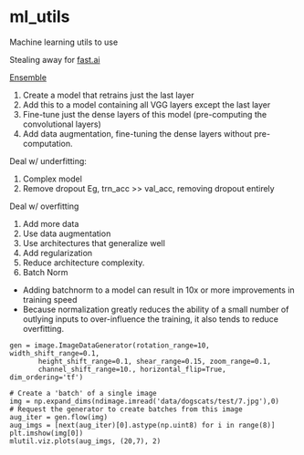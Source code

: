 # ml_utils
Machine learning utils to use

Stealing away for [fast.ai](http://wiki.fast.ai/index.php/Main_Page)

[Ensemble](./examples/dogscats-ensemble.ipynb)
1. Create a model that retrains just the last layer
2. Add this to a model containing all VGG layers except the last layer
3. Fine-tune just the dense layers of this model (pre-computing the convolutional layers)
4. Add data augmentation, fine-tuning the dense layers without pre-computation.


Deal w/ underfitting:
1. Complex model
2. Remove dropout
Eg, trn_acc >> val_acc, 
removing dropout entirely

Deal w/ overfitting
1. Add more data
2. Use data augmentation
3. Use architectures that generalize well
4. Add regularization
5. Reduce architecture complexity.
6. Batch Norm
  - Adding batchnorm to a model can result in 10x or more improvements in training speed
  - Because normalization greatly reduces the ability of a small number of outlying inputs to over-influence the training, it also tends to reduce overfitting.

```
gen = image.ImageDataGenerator(rotation_range=10, width_shift_range=0.1, 
       height_shift_range=0.1, shear_range=0.15, zoom_range=0.1, 
       channel_shift_range=10., horizontal_flip=True, dim_ordering='tf')

# Create a 'batch' of a single image
img = np.expand_dims(ndimage.imread('data/dogscats/test/7.jpg'),0)
# Request the generator to create batches from this image
aug_iter = gen.flow(img)
aug_imgs = [next(aug_iter)[0].astype(np.uint8) for i in range(8)]
plt.imshow(img[0])
mlutil.viz.plots(aug_imgs, (20,7), 2)
```